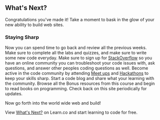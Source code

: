 ## What's Next?

Congratulations you've made it! Take a moment to bask in the glow of your new ability to build web sites. 

### Staying Sharp

Now you can spend time to go back and review all the previous weeks. Make sure to complete all the labs and quizzes, and make sure to write some new code everyday. Make sure to sign up for [StackOverflow](http://stackoverflow.com/) so you have an online community you can troubleshoot your code issues with, ask questions, and answer other peoples coding questions as well. Become active in the code community by attending [Meet ups](http://www.meetup.com/find/?allMeetups=false&keywords=programming&radius=5&userFreeform=10010&gcResults=New+York%2C+NY+10010%2C+USA%3AUS%3ANew+York%3ANew+York+County%3ANew+York%3AManhattan%3A10010%3A40.7388319%3A-73.9815337&sort=default) and [Hackathons](https://www.eventbrite.com/directory?q=hackathon&loc=New+York%2C+NY) to keep your skills sharp. Start a code blog and share what your learning with the community. Browse all the Bonus resources from this course and begin to read books on programming. Check back on this site periodically for updates.

Now go forth into the world wide web and build!

<p data-visibility='hidden'>View <a href='https://learn.co/lessons/fe-final-words' title='What's Next?'>What's Next?</a> on Learn.co and start learning to code for free.</p>
